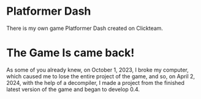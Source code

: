 # Platformer Dash
There is my own game Platformer Dash created on Clickteam.
# The Game Is came back!
As some of you already knew, on October 1, 2023, I broke my computer, which caused me to lose the entire project of the game, and so, on April 2, 2024, with the help of a decompiler, I made a project from the finished latest version of the game and began to develop 0.4.
